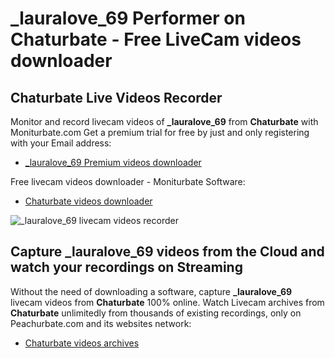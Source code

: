# _lauralove_69 Performer on Chaturbate - Free LiveCam videos downloader

## Chaturbate Live Videos Recorder

Monitor and record livecam videos of **_lauralove_69** from **Chaturbate** with Moniturbate.com
Get a premium trial for free by just and only registering with your Email address:
* [_lauralove_69 Premium videos downloader](https://moniturbate.com/request-demo-licence-key.html)

Free livecam videos downloader - Moniturbate Software:
* [Chaturbate videos downloader](https://moniturbate.com/moniturbate-download-software.html)

![_lauralove_69 livecam videos recorder](https://peachurnet.com/templates/moniturbate-software.png)


## Capture _lauralove_69 videos from the Cloud and watch your recordings on Streaming

Without the need of downloading a software, capture **_lauralove_69** livecam videos from **Chaturbate** 100% online.
Watch Livecam archives from **Chaturbate** unlimitedly from thousands of existing recordings, only on Peachurbate.com and its websites network:
* [Chaturbate videos archives](https://peachurnet.com/)